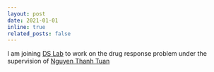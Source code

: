 ```yaml
---
layout: post
date: 2021-01-01
inline: true
related_posts: false
---
```

I am joining [DS Lab](https://mfe.edu.vn/ds-lab/) to work on the drug response problem under the supervision of [Nguyen Thanh Tuan](https://nttuan8.com/)
